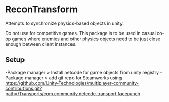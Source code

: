 # ReconTransform

Attempts to synchronize physics-based objects in unity.

Do not use for competitive games. This package is to be used in casual co-op games where enemies and other physics objects need to be just close enough between client instances.


## Setup

-Package manager > Install netcode for game objects from unity registry
-Package manager > add git repo for Steamworks using https://github.com/Unity-Technologies/multiplayer-community-contributions.git?path=/Transports/com.community.netcode.transport.facepunch 
